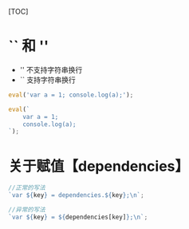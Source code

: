[TOC]

# `` 和 ''
- '' 不支持字符串换行
- `` 支持字符串换行
```js
eval('var a = 1; console.log(a);');

eval(`
    var a = 1;
    console.log(a);
`);
```

# 关于赋值【dependencies】
```js
//正常的写法
`var ${key} = dependencies.${key};\n`;

//异常的写法
`var ${key} = ${dependencies[key]};\n`;
```